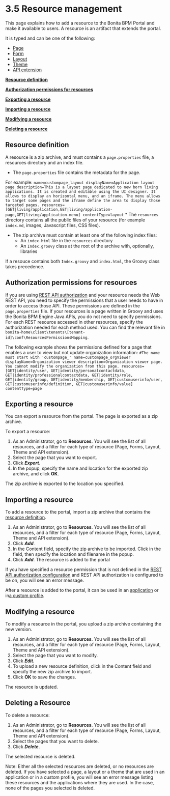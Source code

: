 # 3.5 Resource management

This page explains how to add a resource to the Bonita BPM Portal and make it available to users. A resource is an artifact that extends the portal.

It is typed and can be one of the following:

* [Page](/pages.md)
* [Form](/forms.md)
* [Layout](/layouts.md)
* [Theme](/themes.md)
* [API extension](/rest-api-extensions.md)

**[Resource definition](#resource_definition)**

**[Authorization permissions for resources](#permissions)**

**[Exporting a resource](#export)**

**[Importing a resource](#import)**

**[Modifying a resource](#edit)**

**[Deleting a resource](#delete)**

## Resource definition

A resource is a zip archive, and must contains a `page.properties` file, a resources directory and an index file.

* The `page.properties` file contains the metadata for the page.

For example: `
name=custompage_layout
displayName=Application layout page
description=This is a layout page dedicated to new born living applications. It is created and editable using the UI designer. It allows to display an horizontal menu, and an iframe. The menu allows to target some pages and the iframe define the area to display those targeted pages.
resources=[GET|living/application,GET|living/application-page,GET|living/application-menu]
contentType=layout
`
* 
The `resources` directory contains all the public files of your resource (for example `index.md`, images, Javascript files, CSS files). 

* The zip archive must contain at least one of the following index files:
  * An `index.html` file in the `resources` directory
  * An `Index.groovy` class at the root of the archive with, optionally, libraries

If a resouce contains both `Index.groovy` and `index.html`, the Groovy class takes precedence.

## Authorization permissions for resources

If you are using [REST API authorization](/rest-api-authorization.md) and your resource needs the Web REST API, 
you need to specify the permissions that a user needs to have in order to access those API. 
These permissions are defined in the `page.properties` file. If your resources is a page written in Groovy and uses the Bonita BPM Engine Java APIs, you do not need to specify permissions.
For each REST resource accessed in other resources, specify the authorization needed for each method used. 
You can find the relevant file in `bonita-home\client\tenants\[tenant-id]\conf\ResourcesPermissionsMapping`.

The following example shows the permissions defined for a page that enables a user to view but not update organization information:
`
#The name must start with 'custompage_'
name=custompage_orgViewer
displayName=Organization viewer
description=Organization viewer page. You cannot modify the organization from this page.
resources=[GET|identity/user, GET|identity/personalcontactdata, GET|identity/professionalcontactdata, GET|identity/role, 
   GET|identity/group, GET|identity/membership, GET|customuserinfo/user, GET|customuserinfo/definition, GET|customuserinfo/value] 
contentType=page  
`

## Exporting a resource

You can export a resource from the portal. The page is exported as a zip archive.

To export a resource:

1. As an Administrator, go to **Resources**. You will see the list of all resources, and a filter for each type of resource (Page, Forms, Layout, Theme and API extension).
2. Select the page that you want to export.
3. Click **_Export_**.
4. In the popup, specify the name and location for the exported zip archive, and click **OK**.

The zip archive is exported to the location you specified.

## Importing a resource

To add a resource to the portal, import a zip archive that contains the [resource definition](#resource_definition).

1. As an Administrator, go to **Resources**. You will see the list of all resources, and a filter for each type of resource (Page, Forms, Layout, Theme and API extension).
2. Click **_Add_**.
3. In the Content field, specify the zip archive to be imported. Click in the field, then specify the location and filename in the popup.
4. Click **_Add_**. The resource is added to the portal

If you have specified a resource permission that is not defined in the [REST API authorization configuration](/rest-api-authorization.md) and REST API authorization is configured to be on, you will see an error message.

After a resource is added to the portal, it can be used in an [application](/applications.md) or in[a custom profile](#custom-profiles-2).

## Modifying a resource

To modify a resource in the portal, you upload a zip archive containing the new version.

1. As an Administrator, go to **Resources**. You will see the list of all resources, and a filter for each type of resource (Page, Forms, Layout, Theme and API extension).
2. Select the page that you want to modify.
3. Click **_Edit_**.
4. To upload a new resource definition, click in the Content field and specify the new zip archive to import.
5. Click **OK** to save the changes.

The resource is updated.

## Deleting a Resource

To delete a resource:

1. As an Administrator, go to **Resources**. You will see the list of all resources, and a filter for each type of resource (Page, Forms, Layout, Theme and API extension).
2. Select the pages that you want to delete.
3. Click **_Delete_**.

The selected resource is deleted.

Note: Either all the selected resources are deleted, or no resources are deleted.
If you have selected a page, a layout or a theme that are used in an application or in a custom profile, you will see an error message listing these resources and the applications where they are used. In the case, none of the pages you selected is deleted.